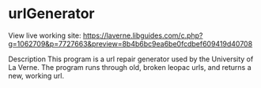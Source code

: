# urlGenerator

View live working site: https://laverne.libguides.com/c.php?g=1062709&p=7727663&preview=8b4b6bc9ea6be0fcdbef609419d40708

Description
This program is a url repair generator used by the University of La Verne. The program runs through old, broken leopac urls, and returns a new, working url.
